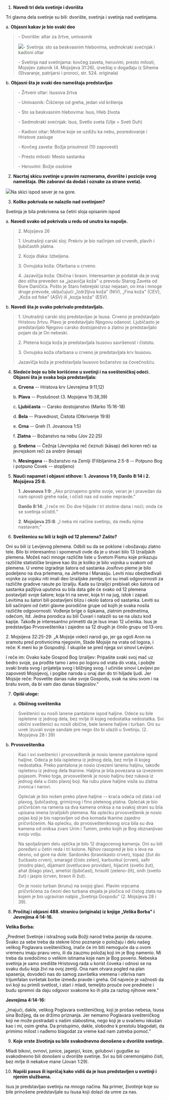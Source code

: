 1.  **Navedi tri dela svetinje i dvorišta**

Tri glavna dela svetinje su bili: dvorište, svetinja i svetinja nad
svetinjama.

a.  **Objasni kakav je bio svaki deo**

> \- Dvorište: altar za žrtve, umivaonik
>
> ![](Vestine%20-%20udzbenici/Udžbenici%20za%20izviđače/media/Svetinja/media/image2.jpeg)- Svetinja: sto sa beskvasnim hlebovima,
> sedmokraki svećnjak i kadioni oltar
>
> \- Svetinja nad svetinjama: kovčeg zaveta, heruvimi, presto milosti,
> Mojsijev zakonik (4. Mojsijeva 31:26), izveštaj o događaju iz Sihema
> (Stvaranje, patrijarsi i proroci, str. 524. originala)

b.  **Objasni šta je svaki deo nameštaja predstavljao**

> \- Žrtveni oltar: Isusova žrtva
>
> \- Umivaonik: Čišćenje od greha, jedan vid krštenja
>
> \- Sto sa beskvasnim hlebovima: Isus, Hleb života
>
> \- Sedmokraki svećnjak: Isus, Svetlo sveta (Ulje = Sveti Duh)
>
> \- Kadioni oltar: Molitve koje se uzdižu ka nebu, posredovanje i
> Hristove zasluge
>
> \- Kovčeg zaveta: Božja prisutnost (10 zapovesti)
>
> \- Presto milosti: Mesto sastanka
>
> \- Heruvimi: Božje osobine

2.  **Nacrtaj skicu svetinje u pravim razmerama, dvorište i pozicije
    svog nameštaja. (Ne zaboravi da dodaš i oznake za strane sveta).**

![](Vestine%20-%20udzbenici/Udžbenici%20za%20izviđače/media/Svetinja/media/image3.png)Na skici ispod sever je na gore.

3.  **Koliko pokrivala se nalazilo nad svetinjom?**

Svetinja je bila prekrivena sa četiri sloja opisanim ispod

a.  **Navedi svako od pokrivala u redu od unutra ka napolje.**

> 2\. Mojsijeva 26
>
> 1\. Unutrašnji carski sloj: Prekriv je bio načinjen od crvenih, plavih
> i ljubičastih platna.
>
> 2\. Kozja dlaka: Izbeljena.
>
> 3\. Ovnujska koža: Ofarbana u crveno.
>
> 4\. Jazavičja koža: Obična i braon. Interesantan je podatak da je ovaj
> deo stiha preveden sa „jazavičja koža" u prevodu Starog Zaveta od Đure
> Daničića. Pošto je Staro hebrejski izraz nejasan, on ima i mnoge druge
> prevode, uključujući „Izdržljiva koža" (NIV), „Fina koža" (CEV), „Koža
> od foke" (ASV) ili „kozja koža" (ESV).

b.  **Navedi šta je svako pokrivalo predstavljalo.**

> 1\. Unutrašnji carski sloj predstavljao je Isusa. Crveno je
> predstavljalo Hristovu žrtvu. Plavo je predstavljalo Njegovu odanost.
> Ljubičasto je predstavljalo Njegovo carsko dostojanstvo a zlatno je
> predstavljalo pojam da je On nebeski.
>
> 2\. Pletena kozja koža je predstavljala Isusovu savršenost i čistotu.
>
> 3\. Ovnujska koža ofarbana u crveno je predstavljala krv Isusovu.
>
> Jazavičja koža je predstavljala Isusovo božanstvo sa čovečnošću.

4.  **Sledeće boje su bile korišćene u svetinji i na svešteničkoj odeći.
    Objasni šta je svaka boja predstavljala:**

    a.  **Crvena** -- Hristova krv (Jevrejima 9:11,12)

    b.  **Plava** -- Poslušnost (3. Mojsijeva 15:38,39)

    c.  **Ljubičasta** -- Carsko dostojanstvo (Marko 15:16-18)

    d.  **Bela** -- Pravednost, Čistota (Otkrivenje 19:8)

    e.  **Crna** -- Greh (1. Jovanova 1:5)

    f.  **Zlatna** -- Božanstvo na nebu (Jov 22:25)

    g.  **Srebrna** -- Čežnja (Jevrejska reč čeznuti (kāsap) deli koren
        reči sa jevrejskom reči za *srebro* (kesap)

    h.  **Mesingana** -- Božanstvo na Zemlji (Filibljanima 2:5-8 --
        Potpuno Bog i potpuno Čovek -- stopljeno)

5.  **Nauči napamet i objasni stihove: 1. Jovanova 1:9, Danilo 8:14 i 2.
    Mojsijeva 25:8.**

> **1. Jovanova 1:9**: „Ako priznajemo grehe svoje, veran je i pravedan
> da nam oprosti grehe naše, i očisti nas od svake nepravde."
>
> **Danilo 8:14**: „I reče mi: Do dve hiljade i tri stotine dana i noći;
> onda će se svetinja očistiti."
>
> **2**. **Mojsijeva 25:8**: „I neka mi načine svetinju, da među njima
> nastavam;"

6.  **Sveštenicu su bili iz kojih od 12 plemena? Zašto?**

Oni su bili iz Levijevog plemena. Odbili su da se poklone i obožavaju
zlatno tele. Bilo bi interesantno i spomenuti ovde da je u stvari bilo
13 Izrailjskih plemena. Možeš naći mnoge različite liste u Svetom Pismu
koje prikazuju različite statističke brojeve kao što je koliko je bilo
vojnika u svakom od plemena. U vreme izgradnje šatora od sastanka
Josifovo pleme je bilo podeljeno na dva prlemena, na Jefrema i Manasiju.
Leviti nisu obezbeđivali vojnike za vojsku niti imali deo Izrailjske
zemlje, oni su imali odgovornosti za različite gradove rasute po
Izrailju. Kada su Izrailjci prebivali oko šatora od sastanka pažljiva
uputstva su bila data gde će svako od 12 plemena postavljati svoje
šatore; koja tri na sever, koja tri na jug, istok i zapad. Levitima su
šatori bili postavljeni blizu i okolo šatora od sastanka. Leviti su bili
sačinjeni od četiri glavne porodične grupe od kojih je svaka nosila
različite odgovornosti: Vođenje brige o šipkama, zlatnim predmetima,
odećom, itd. Jedna porodica su bili Čuvari i nalazili su se na ulazu kod
kapije. Takođe je interesantno primetiti da je Isus imao 12 učenika.
Isus je predstavljao Prvosveštenika i zajedno sa 12 drugih je činilo
grupu od 13-oro.

2\. Mojsijeva 32:25-29: „A Mojsije videći narod go, jer ga ogoli Aron na
sramotu pred protivnicima njegovim, Stade Mojsije na vrata od logora, i
reče: K meni ko je Gospodnji. I skupiše se pred njega svi sinovi
Levijevi.

I reče im: Ovako kaže Gospod Bog Izrailjev: Pripašite svaki svoj mač uz
bedro svoje, pa prođite tamo i amo po logoru od vrata do vrata, i
pobijte svaki brata svog i prijatelja svog i bližnjeg svog. I učiniše
sinovi Levijevi po zapovesti Mojsijevoj, i pogibe naroda u onaj dan do
tri hiljade ljudi. Jer Mojsije reče: Posvetite danas ruke svoje Gospodu,
svak na sinu svom i na bratu svom, da bi vam dao danas blagoslov."

7.  **Opiši uloge:**

    a.  **Običnog sveštenika**

> Sveštenici su nosili lanene pantalone ispod haljine. Odeće su bile
> ispletene iz jednog dela, bez mrlje ili kojeg nedostatka nedostatka.
> Svi obični sveštenici su nosili obične, bele lanene haljive i turban.
> Oni su uvek izuvali svoje sandale pre nego što bi ulazili u Svetinju.
> (2. Mojsijeva 28 i 39)

b.  **Prvosveštenika**

> Kao i svi sveštenici i prvosveštenik je nosio lanene pantalone ispod
> haljine. Odeća je bila ispletena iz jednog dela, bez mrlje ili kojeg
> nedostatka. Preko pantalona je nosio izvezeni lanenu haljinu, takođe
> ispletenu iz jednog dela tkanine. Haljina je bila povezana sa
> izvezenim pojasom. Preko toga, prvosveštenik je nosio haljinu bez
> rukava iz jednog dela u čisto plavoj boji. Na rubu plave haljine
> visila su zlatna zvonca i narovi.
>
> Oplećak je bio nošen preko plave haljine -- kraća odeća od zlata i od
> plavog, ljubičastog, grimiznog i fino pletenog platna. Oplećak je bio
> pričvršćen na ramena sa dva kamena oniksa a na svakoj strani su bila
> upisana imena Izrailjskih plemena. Na oplećku prvosveštenik je nosio
> pojas koji je bio napravljen od dva komada tkanine zajedno
> pričvršćenim. Na oplećku, do prvosveštenikovog srca bila su dva kamena
> od oniksa zvani Urim i Tumim, preko kojih je Bog obznanjivao svoju
> volju.
>
> Na spoljašnjem delu oplćka je bilo 12 dragocenog kamenja. Oni su bili
> poređani u četiri reda i tri kolone. Njihov rasopred je bio s leva na
> desno, od gore na dole: Sardoniks (braonkasto crven), topaz (žut do
> žućkasto crven), smaragd (čisto zelen), karbunkul (crven), safir
> (modro plav), dijamant (svetlucavo providan), hijacint (svetlo žut),
> ahat (blago plav), ametist (ljubičast), hrisolit (zeleno-žit), onih
> (svetlo žut) i jaspis (crven, braon ili žut).
>
> On je nosio turban (krunu) na svojoj glavi. Plavim vrpcama pričvršćena
> za čeoni deo turbana stojala je pločica od čistog zlata na kojem je
> bio ugraviran natpis „Svetinja Gospodu" (2. Mojsijeva 28 i 39).

8.  **Pročitaj i objasni 488. stranicu (originala) iz knjige „Velika
    Borba" i Jevrejima 4:14-16.**

**Velika Borba:**

„Predmet Svetinje i istražnog suda Božјi narod treba јasniјe da razume.
Svako za sebe treba da stekne lično poznanje o položaјu i delu našeg
velikog Poglavara svešteničkog, inače će im biti nemoguće da u ovom
vremenu imaјu pravu veru, ili da zauzmu položaј koјi im јe Bog namenio.
Mi treba da svedočimo o velikim istinama koјe nam јe Bog poverio.
Nebeska svetinja јe samo središte Hristovog rada u korist čoveka i
odnosi se na svaku dušu koјa živi na ovoј zemlji. Ona nam otvara pogled
na plan spasenja, dovodeći nas do samog završetka vremena i otkriva nam
triјumfalan svršetak borbe između pravde i greha. Od naјveće јe važnosti
da svi koјi su primili svetlost, i stari i mladi, temeljito prouče ove
predmete i budu spremni da daјu odgovor svakome ko ih pita za razlog
njihove vere."

**Jevrejima 4:14-16:**

„Imajući, dakle, velikog Poglavara svešteničkog, koji je prošao nebesa,
Isusa sina Božijeg, da se držimo priznanja. Jer nemamo Poglavara
svešteničkog koji ne može postradati s našim slabostima, nego koji je u
svačemu iskušan kao i mi, osim greha. Da pristupimo, dakle, slobodno k
prestolu blagodati, da primimo milost i nađemo blagodat za vreme kad nam
zatreba pomoć."

9.  **Koje vrste životinja su bile svakodnevno donošene u dvorište
    svetinje.**

Mladi bikovi, ovnovi, junice, jaganjci, koze, golubovi i gugutke su
svakodnevno bili donošeni u dvorište svetinje. Svi su bili ceremonijalno
čisti, bez mrlje ili nekakve mane (Jovan 1:29).

10. **Napiši pasus ili ispričaj kako vidiš da je Isus predstavljen u
    svetinji i njenim službama.**

Isus je predstavljao svetinju na mnogo načina. Na primer, životinje koje
su bile prinošene predstavljale su Isusa koji dolazi da umre za nas.
